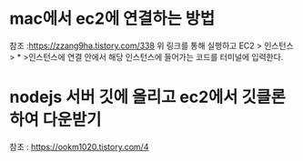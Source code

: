 # mac에서 ec2에 연결하는 방법
참조 :https://zzang9ha.tistory.com/338
위 링크를 통해 실행하고
EC2 > 인스턴스 > * >인스턴스에 연결 안에서
해당 인스턴스에 들어가는 코드를 터미널에 입력한다.

# nodejs 서버 깃에 올리고 ec2에서 깃클론하여 다운받기
참조 : https://ookm1020.tistory.com/4
